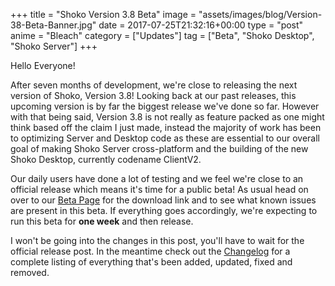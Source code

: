 +++
title = "Shoko Version 3.8 Beta"
image = "assets/images/blog/Version-38-Beta-Banner.jpg"
date = 2017-07-25T21:32:16+00:00
type = "post"
anime = "Bleach"
category = ["Updates"]
tag = ["Beta", "Shoko Desktop", "Shoko Server"]
+++

Hello Everyone!

After seven months of development, we're close to releasing the next version of Shoko, Version 3.8! Looking back at our past releases, this upcoming version is by far the biggest release we've done so far. However with that being said, Version 3.8 is not really as feature packed as one might think based off the claim I just made, instead the majority of work has been to optimizing Server and Desktop code as these are essential to our overall goal of making Shoko Server cross-platform and the building of the new Shoko Desktop, currently codename ClientV2.

Our daily users have done a lot of testing and we feel we're close to an official release which means it's time for a public beta! As usual head on over to our [Beta Page](https://shokoanime.com/) for the download link and to see what known issues are present in this beta. If everything goes accordingly, we're expecting to run this beta for **one week** and then release.

I won't be going into the changes in this post, you'll have to wait for the official release post. In the meantime check out the [Changelog](https://docs.shokoanime.com/changelog.html) for a complete listing of everything that's been added, updated, fixed and removed.
